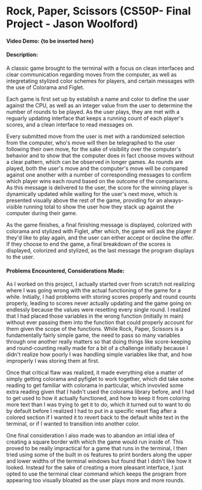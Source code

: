 # Rock, Paper, Scissors (CS50P- Final Project - Jason Woolford)

#### Video Demo: {to be inserted here}
#### Description:
A classic game brought to the terminal with a focus on clean interfaces and clear communication regarding moves from the computer, as well as integretating stylized color schemes for players, and certain messages with the use of Colorama and Figlet.  

Each game is first set up by establish a name and color to define the user against the CPU, as well as an integer value from the user to determine the number of rounds to be played.  As the user plays, they are met with a reguarly updating interface that keeps a running count of each player's scores, and a clean interface to read messages on.

Every submitted move from the user is met with a randomized selection from the computer, who's move will then be telegraphed to the user following their own move, for the sake of visibility over the computer's behavior and to show that the computer does in fact choose moves without a clear pattern, which can be observed in longer games.  As rounds are played, both the user's move and the computer's move will be compared against one another with a number of corresponding messages to confirm which player wins each round based on the outcome of the comparisons.  As this message is delivered to the user, the score for the winning player is dynamically updated while waiting for the user's next move, which is presented visually above the rest of the game, providing for an always-visible running total to show the user how they stack up against the computer during their game. 

As the game finishes, a final finishing message is displayed, colorized with colorama and stylized with Figlet, after which, the game will ask the player if they'd like to play again, and the user can either accept or decline the offer.  If they choose to end the game, a final breakdown of the scores is displayed, colorized and stylized, as the last message the program displays to the user.


#### Problems Encountered, Considerations Made:
As I worked on this project, I actually started over from scratch not realizing where I was going wrong with the actual functioning of the game for a while.  Initially, I had problems with storing scores properly and round counts properly, leading to scores never actually updating and the game going on endlessly because the values were resetting every single round.  I realized that I had placed those variables in the wrong function (initially in main) without ever passing them into the function that could properly account for them given the scope of the functions.  While Rock, Paper, Scissors is a fundamentally fairly simple game, the need to pass so many variables through one another really matters so that doing things like score-keeping and round-counting really made for a bit of a challenge initially because I didn't realize how poorly I was handling simple variables like that, and how improperly I was storing them at first.

Once that critical flaw was realized, it made everything else a matter of simply getting colorama and pyfiglet to work together, which did take some reading to get familiar with colorama in particular, which invovled some extra reading given that I hadn't used the colorama library before, and I had to get used to how it actually functioned, and how to keep it from coloring more text than I was trying to get it to do, which it turned out to want to do by default before I realized I had to put in a specific reset flag after a colored section if I wanted it to revert back to the default white text in the terminal, or if I wanted to transition into another color.

One final consideration I also made was to abandon an intial idea of creating a square border with which the game would run inside of.  This proved to be really impractical for a game that runs in the terminal, I then tried using some of the built in os features to print borders along the upper and lower widths of the terminal windows but found that I didn't like how it looked.  Instead for the sake of creating a more pleasant interface, I just opted to use the terminal clear command which keeps the program from appearing too visually bloated as the user plays more and more rounds.